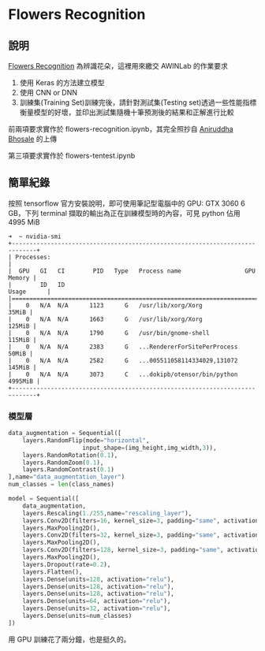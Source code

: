 
# Flowers Recognition
## 說明
[Flowers Recognition](https://www.kaggle.com/alxmamaev/flowers-recognition) 為辨識花朵，這裡用來繳交 AWINLab 的作業要求
1. 使用 Keras 的方法建立模型
2. 使用 CNN or DNN
3. 訓練集(Training Set)訓練完後，請針對測試集(Testing set)透過一些性能指標衡量模型的好壞，並印出測試集隨機十筆預測後的結果和正解進行比較

前兩項要求實作於 flowers-recognition.ipynb，其完全照抄自 [Aniruddha Bhosale](https://www.kaggle.com/code/aniruddha00707/simple-conv2d-model-tensorflow-14042022) 的上傳

第三項要求實作於 flowers-tentest.ipynb

## 簡單紀錄

按照 tensorflow 官方安裝說明，即可使用筆記型電腦中的 GPU: GTX 3060 6 GB，下列 terminal 擷取的輸出為正在訓練模型時的內容，可見 python 佔用 4995 MiB
```
➜  ~ nvidia-smi
+-----------------------------------------------------------------------------+
| Processes:                                                                  |
|  GPU   GI   CI        PID   Type   Process name                  GPU Memory |
|        ID   ID                                                   Usage      |
|=============================================================================|
|    0   N/A  N/A      1123      G   /usr/lib/xorg/Xorg                 35MiB |
|    0   N/A  N/A      1663      G   /usr/lib/xorg/Xorg                125MiB |
|    0   N/A  N/A      1790      G   /usr/bin/gnome-shell              115MiB |
|    0   N/A  N/A      2383      G   ...RendererForSitePerProcess       50MiB |
|    0   N/A  N/A      2582      G   ...005511058114334029,131072      145MiB |
|    0   N/A  N/A      3073      C   ...dokipb/otensor/bin/python     4995MiB |
+-----------------------------------------------------------------------------+
```

### 模型層
```python
data_augmentation = Sequential([
    layers.RandomFlip(mode="horizontal",
                     input_shape=(img_height,img_width,3)),
    layers.RandomRotation(0.1),
    layers.RandomZoom(0.1),
    layers.RandomContrast(0.1)
],name="data_augmentation_layer")
num_classes = len(class_names)

model = Sequential([
    data_augmentation,
    layers.Rescaling(1./255,name="rescaling_layer"),
    layers.Conv2D(filters=16, kernel_size=3, padding="same", activation="relu"),
    layers.MaxPooling2D(),
    layers.Conv2D(filters=32, kernel_size=3, padding="same", activation="relu"),
    layers.MaxPooling2D(),
    layers.Conv2D(filters=128, kernel_size=3, padding="same", activation="relu"),
    layers.MaxPooling2D(),
    layers.Dropout(rate=0.2),
    layers.Flatten(),
    layers.Dense(units=128, activation="relu"),
    layers.Dense(units=128, activation="relu"),
    layers.Dense(units=128, activation="relu"),
    layers.Dense(units=64, activation="relu"),
    layers.Dense(units=32, activation="relu"),
    layers.Dense(units=num_classes)
])
```
用 GPU 訓練花了兩分鐘，也是挺久的。